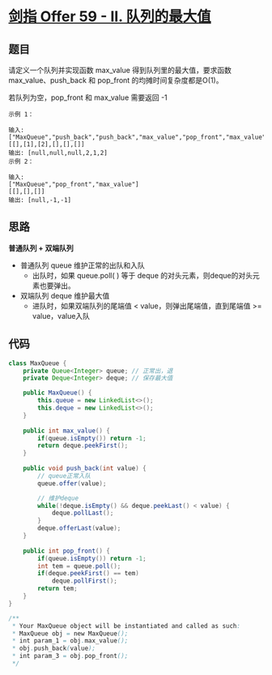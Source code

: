 # [剑指 Offer 59 - II. 队列的最大值](https://leetcode-cn.com/problems/dui-lie-de-zui-da-zhi-lcof/)

## 题目

请定义一个队列并实现函数 max_value 得到队列里的最大值，要求函数max_value、push_back 和 pop_front 的均摊时间复杂度都是O(1)。

若队列为空，pop_front 和 max_value 需要返回 -1

```
示例 1：

输入: 
["MaxQueue","push_back","push_back","max_value","pop_front","max_value"]
[[],[1],[2],[],[],[]]
输出: [null,null,null,2,1,2]
示例 2：

输入: 
["MaxQueue","pop_front","max_value"]
[[],[],[]]
输出: [null,-1,-1]
```

## 思路

**普通队列 + 双端队列**

- 普通队列 queue 维护正常的出队和入队
  - 出队时，如果 queue.poll( ) 等于 deque 的对头元素，则deque的对头元素也要弹出。
- 双端队列 deque 维护最大值
  - 进队时，如果双端队列的尾端值 < value，则弹出尾端值，直到尾端值 >= value，value入队



## 代码

```java
class MaxQueue {
    private Queue<Integer> queue; // 正常出，退
    private Deque<Integer> deque; // 保存最大值

    public MaxQueue() {
        this.queue = new LinkedList<>();
        this.deque = new LinkedList<>();
    }
    
    public int max_value() {
        if(queue.isEmpty()) return -1;
        return deque.peekFirst();
    }
    
    public void push_back(int value) {
        // queue正常入队
        queue.offer(value);

        // 维护deque
        while(!deque.isEmpty() && deque.peekLast() < value) {
            deque.pollLast();   
        }
        deque.offerLast(value);
    }
    
    public int pop_front() {
        if(queue.isEmpty()) return -1;
        int tem = queue.poll();
        if(deque.peekFirst() == tem)
            deque.pollFirst();
        return tem;
    }
}

/**
 * Your MaxQueue object will be instantiated and called as such:
 * MaxQueue obj = new MaxQueue();
 * int param_1 = obj.max_value();
 * obj.push_back(value);
 * int param_3 = obj.pop_front();
 */
```

